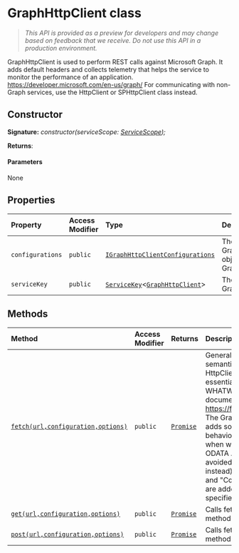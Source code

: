 # GraphHttpClient class





> _This API is provided as a preview for developers and may change based on feedback that we receive.  Do not use this API in a production environment._

GraphHttpClient is used to perform REST calls against Microsoft Graph. It adds default headers and collects telemetry that helps the service to monitor the performance of an application. https://developer.microsoft.com/en-us/graph/ For communicating with non-Graph services, use the HttpClient or SPHttpClient class instead.


## Constructor


**Signature:** _constructor(serviceScope: [ServiceScope](../../sp-core-library.api/class/servicescope.md));_

**Returns**: 



#### Parameters
None


## Properties

| Property	   | Access Modifier | Type	| Description|
|:-------------|:----|:-------|:-----------|
|`configurations`     | `public` | [`IGraphHttpClientConfigurations`](../../sp-http.api/interface/igraphhttpclientconfigurations.md) | The standard predefined GraphHttpClientConfiguration objects for use with the GraphHttpClient class. |
|`serviceKey`     | `public` | [`ServiceKey`](../../sp-core-library.api/class/servicekey.md)<[`GraphHttpClient`](../../sp-http.api/class/graphhttpclient.md)> | The service key for GraphHttpClient. |




## Methods

| Method	   | Access Modifier | Returns	| Description|
|:-------------|:----|:-------|:-----------|
|[`fetch(url,configuration,options)`](fetch-graphhttpclient.md)     | `public` | [`Promise`](../../web-apis.api/class/promise.md)<GraphHttpClientResponse> | Generally, the parameters and semantics for HttpClient.fetch() are essentially the same as the WHATWG API standard that is documented here: https://fetch.spec.whatwg.org/ The GraphHttpClient subclass adds some additional behaviors that are convenient when working with SharePoint ODATA API's (which can be avoided by using HttpClient instead): - Default "Accept" and "Content-Type" headers are added if not explicitly specified. |
|[`get(url,configuration,options)`](get-graphhttpclient.md)     | `public` | [`Promise`](../../web-apis.api/class/promise.md)<GraphHttpClientResponse> | Calls fetch(), but sets the method to 'GET'. |
|[`post(url,configuration,options)`](post-graphhttpclient.md)     | `public` | [`Promise`](../../web-apis.api/class/promise.md)<GraphHttpClientResponse> | Calls fetch(), but sets the method to 'POST'. |





